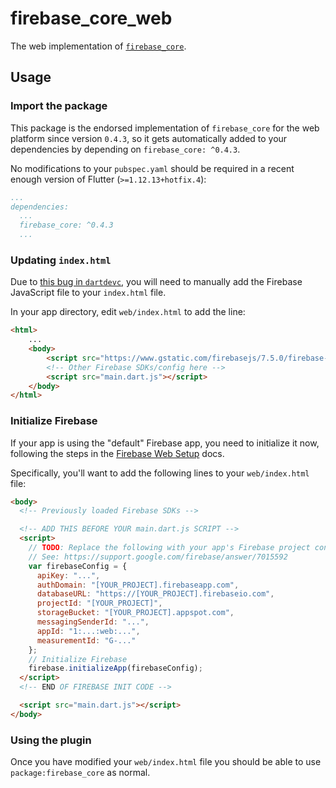 # firebase_core_web

The web implementation of [`firebase_core`][1].

## Usage

### Import the package

This package is the endorsed implementation of `firebase_core` for the web platform since version `0.4.3`, so it gets automatically added to your dependencies by depending on `firebase_core: ^0.4.3`.

No modifications to your `pubspec.yaml` should be required in a recent enough version of Flutter (`>=1.12.13+hotfix.4`):

```yaml
...
dependencies:
  ...
  firebase_core: ^0.4.3
  ...
```

### Updating `index.html`

Due to [this bug in `dartdevc`][2], you will need to manually add the Firebase JavaScript file to your `index.html` file.

In your app directory, edit `web/index.html` to add the line:

```html
<html>
    ...
    <body>
        <script src="https://www.gstatic.com/firebasejs/7.5.0/firebase-app.js"></script>
        <!-- Other Firebase SDKs/config here -->
        <script src="main.dart.js"></script>
    </body>
</html>
```

### Initialize Firebase

If your app is using the "default" Firebase app, you need to initialize it now, following the steps in the [Firebase Web Setup][3] docs.

Specifically, you'll want to add the following lines to your `web/index.html` file:

```html
<body>
  <!-- Previously loaded Firebase SDKs -->

  <!-- ADD THIS BEFORE YOUR main.dart.js SCRIPT -->
  <script>
    // TODO: Replace the following with your app's Firebase project configuration.
    // See: https://support.google.com/firebase/answer/7015592
    var firebaseConfig = {
      apiKey: "...",
      authDomain: "[YOUR_PROJECT].firebaseapp.com",
      databaseURL: "https://[YOUR_PROJECT].firebaseio.com",
      projectId: "[YOUR_PROJECT]",
      storageBucket: "[YOUR_PROJECT].appspot.com",
      messagingSenderId: "...",
      appId: "1:...:web:...",
      measurementId: "G-..."
    };
    // Initialize Firebase
    firebase.initializeApp(firebaseConfig);
  </script>
  <!-- END OF FIREBASE INIT CODE -->

  <script src="main.dart.js"></script>
</body> 
```

### Using the plugin

Once you have modified your `web/index.html` file you should be able to use `package:firebase_core` as normal.

[1]: ../firebase_core/firebase_core
[2]: https://github.com/dart-lang/sdk/issues/33979
[3]: https://firebase.google.com/docs/web/setup#add-sdks-initialize
